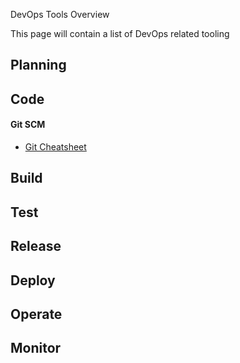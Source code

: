 DevOps Tools Overview

This page will contain a list of DevOps related tooling

## Planning

## Code

#### Git SCM

- [Git Cheatsheet](git/git-cheatsheet.md)

## Build

## Test

## Release

## Deploy

## Operate

## Monitor
